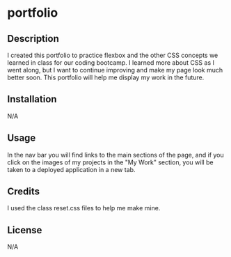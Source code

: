# portfolio

## Description

I created this portfolio to practice flexbox and the other CSS concepts we learned in class for our coding bootcamp. I learned more about CSS as I went along, but I want to continue improving and make my page look much better soon. This portfolio will help me display my work in the future.


## Installation

N/A
## Usage

In the nav bar you will find links to the main sections of the page, and if you click on the images of my projects in the "My Work" section, you will be taken to a deployed application in a new tab.

## Credits

I used the class reset.css files to help me make mine.

## License

N/A
